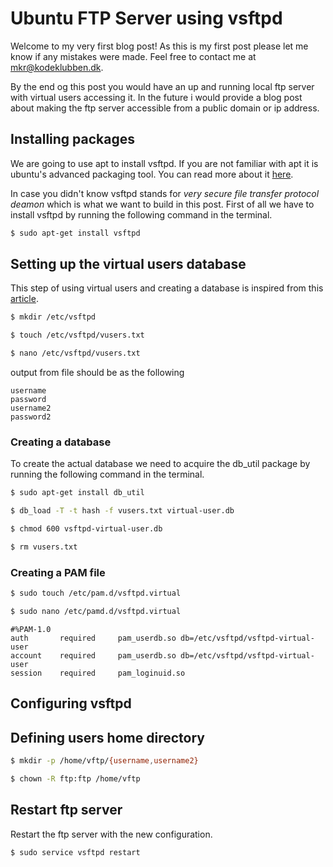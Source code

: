 # Ubuntu FTP Server using vsftpd
Welcome to my very first blog post! As this is my first post please let me know if any mistakes were made. Feel free to contact me at mkr@kodeklubben.dk. 

By the end og this post you would have an up and running local ftp server with virtual users accessing it. In the future i would provide a blog post about making the ftp server accessible from a public domain or ip address. 

## Installing packages
We are going to use apt to install vsftpd. If you are not familiar with apt it is ubuntu's advanced packaging tool. You can read more about it [here](https://www.tecmint.com/useful-basic-commands-of-apt-get-and-apt-cache-for-package-management/).

In case you didn't know vsftpd stands for _very secure file transfer protocol deamon_ which is what we want to build in this post. First of all we have to install vsftpd by running the following command in the terminal.

```sh
$ sudo apt-get install vsftpd
```
## Setting up the virtual users database
This step of using virtual users and creating a database is inspired from this [article](https://help.ubuntu.com/community/vsftpd).

```sh 
$ mkdir /etc/vsftpd
```

```sh 
$ touch /etc/vsftpd/vusers.txt
```

```sh 
$ nano /etc/vsftpd/vusers.txt
```

output from file should be as the following

```
username
password
username2
password2
```

### Creating a database
To create the actual database we need to acquire the db_util package by running the following command in the terminal.
```sh 
$ sudo apt-get install db_util
```

```sh 
$ db_load -T -t hash -f vusers.txt virtual-user.db
```

```sh 
$ chmod 600 vsftpd-virtual-user.db
```

```sh 
$ rm vusers.txt
```

### Creating a PAM file

```sh 
$ sudo touch /etc/pam.d/vsftpd.virtual
```

```sh 
$ sudo nano /etc/pamd.d/vsftpd.virtual
```

``` 
#%PAM-1.0
auth       required     pam_userdb.so db=/etc/vsftpd/vsftpd-virtual-user
account    required     pam_userdb.so db=/etc/vsftpd/vsftpd-virtual-user
session    required     pam_loginuid.so
```

## Configuring vsftpd


## Defining users home directory

```sh 
$ mkdir -p /home/vftp/{username,username2}
```

```sh 
$ chown -R ftp:ftp /home/vftp
```

## Restart ftp server
Restart the ftp server with the new configuration.

```sh 
$ sudo service vsftpd restart
```